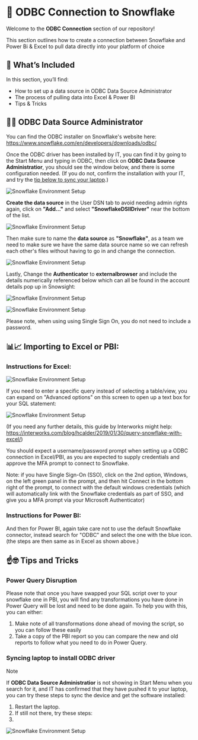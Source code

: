 # 🔌 ODBC Connection to Snowflake 

Welcome to the **ODBC Connection** section of our repository!

This section outlines how to create a connection between Snowflake and Power Bi & Excel to pull data directly into your platform of choice

## 📐 What’s Included

In this section, you’ll find:
- How to set up a data source in ODBC Data Source Administrator 
- The process of pulling data into Excel & Power BI
- Tips & Tricks


## 👷‍♂️ ODBC Data Source Administrator

You can find the ODBC installer on Snowflake's website here: 
https://www.snowflake.com/en/developers/downloads/odbc/

Once the ODBC driver has been installed by IT, you can find it by going to the Start Menu and typing in ODBC, then click on **ODBC Data Source Administratior**, you should see the window below, and there is some configuration needed. (If you do not, confirm the installation with your IT, and try the [tip below to sync your laptop](#syncing-laptop-to-install-odbc-driver).)

![Snowflake Environment Setup](./Images/ODBC_Administrator1.png)
    
**Create the data source** in the User DSN tab to avoid needing admin rights again, click on **"Add..."** 
and select **"SnowflakeDSIIDriver"** near the bottom of the list.

![Snowflake Environment Setup](./Images/ODBC_Administrator2.png)

Then make sure to name the **data source** as **"Snowflake"**, as a team we need to make sure we have the same data source name so we can refresh each other's files without having to go in and change the connection.

![Snowflake Environment Setup](./Images/ODBC_Administrator3.png)

Lastly, Change the **Authenticator** to **externalbrowser** and include the details numerically referenced below which can all be found in the account details pop up in Snowsight:

![Snowflake Environment Setup](./Images/ODBC_Administrator.png)

![Snowflake Environment Setup](./Images/Snowflake_Account_Details.png)

Please note, when using using Single Sign On, you do not need to include a password.


## 📊📈 Importing to Excel or PBI:
### Instructions for Excel:

![Snowflake Environment Setup](./Images/ODBC_Excel.png)

If you need to enter a specific query instead of selecting a table/view, you can expand on "Advanced options" on this screen to open up a text box for your SQL statement:

![Snowflake Environment Setup](./Images/ODBC_Excel2.png)

(If you need any further details, this guide by Interworks might help:
https://interworks.com/blog/hcalder/2019/01/30/query-snowflake-with-excel/)

You should expect a username/password prompt when setting up a ODBC connection in Excel/PBI, as you are expected to supply credentials and approve the MFA prompt to connect to Snowflake. 

Note: if you have Single Sign-On (SSO), click on the 2nd option, Windows, on the left green panel in the prompt, and then hit Connect in the bottom right of the prompt, to connect with the default windows credentials (which will automatically link with the Snowflake credentials as part of SSO, and give you a MFA prompt via your Microsoft Authenticator)

### Instructions for Power BI:
And then for Power BI, again take care not to use the default Snowflake connector, instead search for "ODBC" and select the one with the blue icon. (the steps are then same as in Excel as shown above.)

## ☝️🤓 Tips and Tricks
### Power Query Disruption
Please note that once you have swapped your SQL script over to your snowflake one in PBI, you will find any transformations you have done in Power Query will be lost and need to be done again. To help you with this, you can either:
1) Make note of all transformations done ahead of moving the script, so you can follow these easily
2) Take a copy of the PBI report so you can compare the new and old reports to follow what you need to do in Power Query.

### Syncing laptop to install ODBC driver
>[!NOTE]
>If **ODBC Data Source Administratior** is not showing in Start Menu when you search for it, and IT has confirmed that they have pushed it to your laptop, you can try these steps to sync the device and get the software installed:
>1. Restart the laptop.
>2. If still not there, try these steps:
>3. 
>![Snowflake Environment Setup](./Images/Sync_ODBC_Updates.png)

